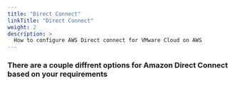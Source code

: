 ```yaml
---
title: "Direct Connect"
linkTitle: "Direct Connect"
weight: 2
description: >
  How to configure AWS Direct connect for VMware Cloud on AWS  
---
```



### There are a couple diffrent options for Amazon Direct Connect based on your requirements


